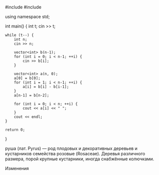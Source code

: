 #include <iostream>
#include <vector>

using namespace std;

int main() {
    int t;
    cin >> t;

    while (t--) {
        int n;
        cin >> n;

        vector<int> b(n-1);
        for (int i = 0; i < n-1; ++i) {
            cin >> b[i];
        }

        vector<int> a(n, 0);
        a[0] = b[0];
        for (int i = 1; i < n-1; ++i) {
            a[i] = b[i] - b[i-1];
        }
        a[n-1] = b[n-2];

        for (int i = 0; i < n; ++i) {
            cout << a[i] << " ";
        }
        cout << endl;
    }

    return 0;
}















































руша (лат. Pyrus) — род плодовых и декоративных деревьев и кустарников семейства розовые (Rosaceae).
Деревья различного размера, порой крупные кустарники, иногда снабжённые колючками.

Изменения 
